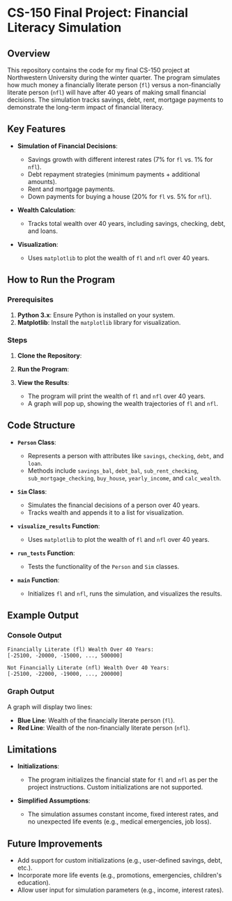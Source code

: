 
# CS-150 Final Project: Financial Literacy Simulation

## Overview

This repository contains the code for my final CS-150 project at Northwestern University during the winter quarter. The program simulates how much money a financially literate person (`fl`) versus a non-financially literate person (`nfl`) will have after 40 years of making small financial decisions. The simulation tracks savings, debt, rent, mortgage payments to demonstrate the long-term impact of financial literacy.


## Key Features

- **Simulation of Financial Decisions**:
  - Savings growth with different interest rates (7% for `fl` vs. 1% for `nfl`).
  - Debt repayment strategies (minimum payments + additional amounts).
  - Rent and mortgage payments.
  - Down payments for buying a house (20% for `fl` vs. 5% for `nfl`).

- **Wealth Calculation**:
  - Tracks total wealth over 40 years, including savings, checking, debt, and loans.

- **Visualization**:
  - Uses `matplotlib` to plot the wealth of `fl` and `nfl` over 40 years.


## How to Run the Program

### Prerequisites

1. **Python 3.x**: Ensure Python is installed on your system.
2. **Matplotlib**: Install the `matplotlib` library for visualization.



### Steps

1. **Clone the Repository**:

2. **Run the Program**:

3. **View the Results**:
   - The program will print the wealth of `fl` and `nfl` over 40 years.
   - A graph will pop up, showing the wealth trajectories of `fl` and `nfl`.


## Code Structure

- **`Person` Class**:
  - Represents a person with attributes like `savings`, `checking`, `debt`, and `loan`.
  - Methods include `savings_bal`, `debt_bal`, `sub_rent_checking`, `sub_mortgage_checking`, `buy_house`, `yearly_income`, and `calc_wealth`.

- **`Sim` Class**:
  - Simulates the financial decisions of a person over 40 years.
  - Tracks wealth and appends it to a list for visualization.

- **`visualize_results` Function**:
  - Uses `matplotlib` to plot the wealth of `fl` and `nfl` over 40 years.

- **`run_tests` Function**:
  - Tests the functionality of the `Person` and `Sim` classes.

- **`main` Function**:
  - Initializes `fl` and `nfl`, runs the simulation, and visualizes the results.


## Example Output

### Console Output

```
Financially Literate (fl) Wealth Over 40 Years:
[-25100, -20000, -15000, ..., 500000]

Not Financially Literate (nfl) Wealth Over 40 Years:
[-25100, -22000, -19000, ..., 200000]
```

### Graph Output

A graph will display two lines:
- **Blue Line**: Wealth of the financially literate person (`fl`).
- **Red Line**: Wealth of the non-financially literate person (`nfl`).


## Limitations

- **Initializations**:
  - The program initializes the financial state for `fl` and `nfl` as per the project instructions. Custom initializations are not supported.

- **Simplified Assumptions**:
  - The simulation assumes constant income, fixed interest rates, and no unexpected life events (e.g., medical emergencies, job loss).


## Future Improvements

- Add support for custom initializations (e.g., user-defined savings, debt, etc.).
- Incorporate more life events (e.g., promotions, emergencies, children's education).
- Allow user input for simulation parameters (e.g., income, interest rates).





